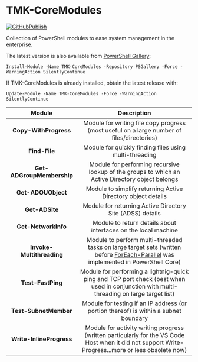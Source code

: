 # TMK-CoreModules

[![GitHubPublish][GitHubPublishBadge]][GitHubPublishLink]

Collection of PowerShell modules to ease system management in the enterprise.

The latest version is also available from [PowerShell Gallery][GitHubPublishLink]:

`Install-Module -Name TMK-CoreModules -Repository PSGallery -Force -WarningAction SilentlyContinue`

If TMK-CoreModules is already installed, obtain the latest release with:

`Update-Module -Name TMK-CoreModules -Force -WarningAction SilentlyContinue`

| Module                    | Description                                                                                                                                         |
|:-------------------------:|:---------------------------------------------------------------------------------------------------------------------------------------------------:|
| **Copy-WithProgress**     | Module for writing file copy progress (most useful on a large number of files/directories)                                                                                                              |
| **Find-File**             | Module for quickly finding files using multi-threading                                                                                              |
| **Get-ADGroupMembership** | Module for performing recursive lookup of the groups to which an Active Directory object belongs                                                    |
| **Get-ADOUObject**        | Module to simplify returning Active Directory object details                                                                                        |
| **Get-ADSite**            | Module for returning Active Directory Site (ADSS) details                                                                                           |
| **Get-NetworkInfo**       | Module to return details about interfaces on the local machine                                                                                      |
| **Invoke-Multithreading** | Module to perform multi-threaded tasks on large target sets (written before [ForEach-Parallel](https://github.com/PowerShell/PowerShell/pull/10229) was implemented in PowerShell Core)           |
| **Test-FastPing**         | Module for performing a lightnig-quick ping and TCP port check (best when used in conjunction with multi-threading on large target list)            |
| **Test-SubnetMember**     | Module for testing if an IP address (or portion thereof) is within a subnet boundary                                                                |
| **Write-InlineProgress**  | Module for activity writing progress (written particularly for the VS Code Host when it did not support Write-Progress...more or less obsolete now) |

[GitHubPublishBadge]: https://github.com/tmknight/TMK-CoreModules/actions/workflows/publish-module.yml/badge.svg
[GitHubPublishLink]: https://www.powershellgallery.com/packages/TMK-CoreModules/
